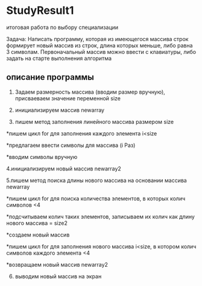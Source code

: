 # StudyResult1
итоговая работа по выбору специализации

Задача: Написать программу, которая из имеющегося массива строк формирует новый массив из строк, длина которых меньше, либо равна 3 символам. Первоначальный массив можно ввести с клавиатуры, либо задать на старте выполнения алгоритма
## описание программы

1. Задаем размерность массива (вводим размер вручную), присваеваем значение переменной size

2. инициализируем массив newarray

3. пишем метод заполнения линейного массива размером size

*пишем цикл for для заполнения каждого элемента i<size

*предлагаем ввести символы для массива (i Раз)

*вводим символы вручную

4.инициализируем новый массив newarray2

5.пишем метод поиска длины нового массива на основании массива newarray

*пишем цикл for для поиска количества элементов, в которых колич символов <4

*подсчитываем колич таких элементов, записываем их колич как длину нового массива  = size2

*создаем новый массив

*пишем цикл for для заполнения нового массива i<size, в котором колич символов каждого 
элемента <4

*возвращаем новый массив newarray2

6. выводим новый массив на экран


